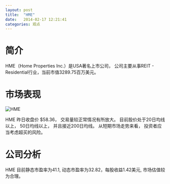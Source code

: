 ```yaml
---
layout: post
title:  "HME"
date:   2014-02-17 12:21:41
categories: 观点
---
```


# 简介
HME（Home Properties Inc.）是USA著名上市公司，
公司主要从事REIT - Residential行业，当前市值3289.75百万美元。

# 市场表现

![HME](http://finviz.com/chart.ashx?t=HME&ty=c&ta=1&p=d&s=l)

HME 昨日收盘价 $58.36，
交易量较正常情况有所放大。
目前股价处于20日均线以上，
50日均线以上，
并且接近200日均线。
从短期市场走势来看，
投资者应当考虑超买的风险。

# 公司分析
HME 目前静态市盈率为41.1, 动态市盈率为32.82，每股收益1.42美元,
市场估值较为合理。
